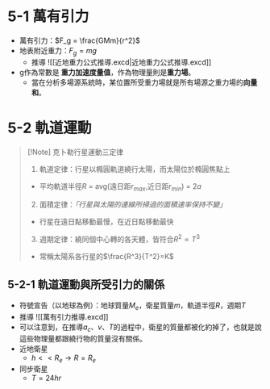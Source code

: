 # 5-1 萬有引力
- 萬有引力：$F_g = \frac{GMm}{r^2}$
- 地表附近重力：$F_g = mg$
	-  推導 ![[近地重力公式推導.excd|近地重力公式推導.excd]]
- g作為常數是 **重力加速度量值**，作為物理量則是**重力場**。
	- 當在分析多場源系統時，某位置所受重力場就是所有場源之重力場的**向量和**。

# 5-2 軌道運動
> [!Note] 克卜勒行星運動三定律
> 1. 軌道定律：行星以橢圓軌道繞行太陽，而太陽位於橢圓焦點上
> 	- 平均軌道半徑$R$ = avg(遠日距$r_{max}$,近日距$r_{min}$) = $2a$
> 2. 面積定律：*「行星與太陽的連線所掃過的面積速率保持不變」*
> 	- 行星在遠日點移動最慢，在近日點移動最快
> 3. 週期定律：繞同個中心轉的各天體，皆符合$R^2 \propto T^3$
> 	- 常稱太陽系各行星的$\frac{R^3}{T^2}=K$


## 5-2-1 軌道運動與所受引力的關係
- 符號宣告（以地球為例）：地球質量$M_e$，衛星質量$m$，軌道半徑$R$，週期$T$
- 推導 ![[萬有引力推導.excd]]
- 可以注意到，在推導$a_c$、$v$、$T$的過程中，衛星的質量都被化約掉了，也就是說這些物理量都跟繞行物的質量沒有關係。
- 近地衛星
	- $h<<R_e \rightarrow R = R_e$
- 同步衛星
	- $T = 24 hr$